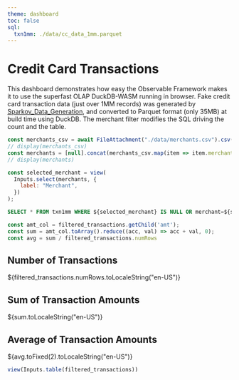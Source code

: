 ```yaml
---
theme: dashboard
toc: false
sql:
  txn1mm: ./data/cc_data_1mm.parquet
---
```

# Credit Card Transactions
This dashboard demonstrates how easy the Observable Framework makes it to use the superfast OLAP DuckDB-WASM running in browser.
Fake credit card transaction data (just over 1MM records) was generated by [Sparkov_Data_Generation](https://github.com/namebrandon/Sparkov_Data_Generation), and converted to Parquet format (only 35MB) at build time using DuckDB. The merchant filter modifies the SQL driving the count and the table.

```js
const merchants_csv = await FileAttachment("./data/merchants.csv").csv();
// display(merchants_csv)
const merchants = [null].concat(merchants_csv.map(item => item.merchant).sort());
// display(merchants)
```

```js
const selected_merchant = view(
  Inputs.select(merchants, {
    label: "Merchant",
  })
);
```

```sql id=filtered_transactions
SELECT * FROM txn1mm WHERE ${selected_merchant} IS NULL OR merchant=${selected_merchant}
```

```js
const amt_col = filtered_transactions.getChild('amt');
const sum = amt_col.toArray().reduce((acc, val) => acc + val, 0);
const avg = sum / filtered_transactions.numRows
```

<div class="grid grid-cols-3">
  <div class="card">
    <h2>Number of Transactions</h2>
    <span class="big">${filtered_transactions.numRows.toLocaleString("en-US")}</span>
  </div>
  <div class="card">
    <h2>Sum of Transaction Amounts</h2>
    <span class="big">${sum.toLocaleString("en-US")}</span>
  </div>
  <div class="card">
    <h2>Average of Transaction Amounts</h2>
    <span class="big">${avg.toFixed(2).toLocaleString("en-US")}</span>
  </div>
</div>


```js
view(Inputs.table(filtered_transactions))
```